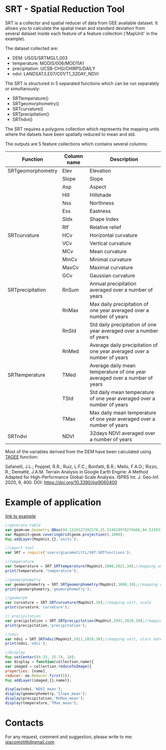 # SRT - Spatial Reduction Tool
SRT is a collector and spatial reducer of data from GEE available dataset. It allows you to calculate the spatial mean and standard deviation from several dataset inside each feature of a feature collection ('MapUnit' in the example).

The dataset collected are:
- DEM: USGS/SRTMGL1_003
- temperature: MODIS/006/MOD11A1
- precipitation: UCSB-CHG/CHIRPS/DAILY
- ndvi: LANDSAT/LE07/C01/T1_32DAY_NDVI

The SRT is structured in 5 separated functions which can be run separately or simultanously:
- SRTtemperature()
- SRTgeomorphometry()
- SRTcurvature()
- SRTprecipitation()
- SRTndvi()

The SRT requires a polygons collection which represents the mapping units where the datsets have been spatially reduced to mean and std.

The outputs are 5 feature collections which contains several columns:

| Function            | Column name | Description                                                                |
|---------------------|-------------|----------------------------------------------------------------------------|
| SRTgeomorphometry   | Elev        | Elevation                                                                  |
|                     | Slope       | Slope                                                                      |
|                     | Asp         | Aspect                                                                     |
|                     | Hill        | Hillshade                                                                  |
|                     | Nss         | Northness                                                                  |
|                     | Ess         | Eastness                                                                   |
|                     | SIdx        | Shape Index                                                                |
|                     | Rlf         | Relative relief                                                            |
| SRTcurvature        | HCv         | Horizontal curvature                                                       |
|                     | VCv         | Vertical curvature                                                         |
|                     | MCv         | Mean curvature                                                             |
|                     | MinCv       | Minimal curvature                                                          |
|                     | MaxCv       | Maximal curvature                                                          |
|                     | GCv         | Gaussian curvature                                                         |
| SRTprecipitation    | RnSum       | Annual precipitation averaged over a number of years                       |
|                     | RnMax       | Max daily precipitation of one year averaged over a number of years        |
|                     | RnStd       | Std daily precipitation of one year averaged over a number of years        |
|                     | RnMed       | Average daily precipitation of one year averaged over a number of years    |
| SRTtemperature      | TMed        | Average daily mean temperature of one year averaged over a number of years |
|                     | TStd        | Std daily mean temperature of one year averaged over a number of years     |
|                     | TMax        | Max daily mean temperature of one year averaged over a number of years     |
| SRTndvi             | NDVI        | 32days NDVI averaged over a number of years                                |


Most of the variables derived from the DEM have been calculated using [TAGEE](https://github.com/zecojls/tagee) function:

Safanelli, J.L.; Poppiel, R.R.; Ruiz, L.F.C.; Bonfatti, B.R.; Mello, F.A.O.; Rizzo, R.; Demattê, J.A.M. Terrain Analysis in Google Earth Engine: A Method Adapted for High-Performance Global-Scale Analysis. ISPRS Int. J. Geo-Inf. 2020, 9, 400. DOI: https://doi.org/10.3390/ijgi9060400

# Example of application

[link to example](https://code.earthengine.google.com/4ce097500b6862de4371bddaffa9d0c6)


```javascript
//generate table
var geom=ee.Geometry.BBox(94.1329327392578,25.514028970276666,94.5339337158203,25.890203351903423);
var MapUnit=geom.coveringGrid(geom.projection(),1000);
Map.addLayer(MapUnit,{},'units');

//import tool
var SRT = require('users/giacomotitti/SRT:SRTfunctions');

//temperature
var temperature = SRT.SRTtemperature(MapUnit,2000,2021,30);//mapping unit, start date, end date, scale
print(temperature,'temperature');

//geomorphometry
var geomorphometry = SRT.SRTgeomorphometry(MapUnit,1000,30);//mapping unit, buffer radius for relief, scale
print(geomorphometry,'geomorphometry');

//geomorph
var curvature = SRT.SRTcurvature(MapUnit,30);//mapping unit, scale
print(curvature,'curvature');

// precipitation
var precipitation = SRT.SRTprecipitation(MapUnit,1991,2020,30);//mapping unit, start date, end date, scale
print(precipitation,'precipitation');

//ndvi
var ndvi = SRT.SRTndvi(MapUnit,2011,2020,30);//mapping unit, start date, end date, scale
print(ndvi,'ndvi');

//Display
Map.setCenter(94.33, 25.74, 10);
var display = function(collection,name){
var imaged = collection.reduceToImage({
properties: [name],
reducer: ee.Reducer.first()});
Map.addLayer(imaged,{},name)};

display(ndvi,'NDVI_mean');
display(geomorphometry,'Slope_mean');
display(precipitation,'RnMax_mean');
display(temperature,'TMax_mean');
```

# Contacts

For any request, comment and suggestion, please write to me: giacomotitti@gmail.com
